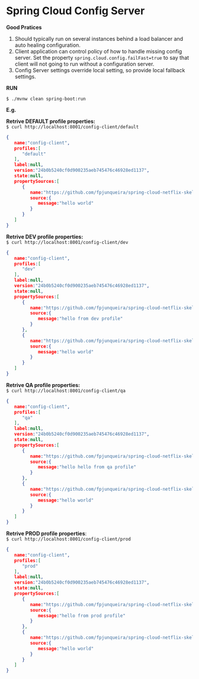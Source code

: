 # Spring Cloud Config Server

**Good Pratices**

1. Should typically run on several instances behind a load balancer and auto healing configuration.
2. Client application can control policy of how to handle missing config server. Set the property
`spring.cloud.config.failFast=true` to say that client will not going to run without a configuration server.
3. Config Server settings override local setting, so provide local fallback settings.


**RUN**

`$ ./mvnw clean spring-boot:run`


**E.g.**

**Retrive DEFAULT profile properties:**<br>
`$ curl http://localhost:8001/config-client/default
`

```json
{  
   name:"config-client",
   profiles:[  
      "default"
   ],
   label:null,
   version:"24b0b5240cf0d900235aeb745476c46928ed1137",
   state:null,
   propertySources:[  
      {  
         name:"https://github.com/fpjunqueira/spring-cloud-netflix-skeleton/config-server/config/config-client.yml",
         source:{  
            message:"hello world"
         }
      }
   ]
}
```

**Retrive DEV profile properties:**<br>
`$ curl http://localhost:8001/config-client/dev
`

```json
{  
   name:"config-client",
   profiles:[  
      "dev"
   ],
   label:null,
   version:"24b0b5240cf0d900235aeb745476c46928ed1137",
   state:null,
   propertySources:[  
      {  
         name:"https://github.com/fpjunqueira/spring-cloud-netflix-skeleton/config-server/config/config-client-dev.yml",
         source:{  
            message:"hello from dev profile"
         }
      },
      {  
         name:"https://github.com/fpjunqueira/spring-cloud-netflix-skeleton/config-server/config/config-client.yml",
         source:{  
            message:"hello world"
         }
      }
   ]
}
```

**Retrive QA profile properties:**<br>
`$ curl http://localhost:8001/config-client/qa
`

```json
{  
   name:"config-client",
   profiles:[  
      "qa"
   ],
   label:null,
   version:"24b0b5240cf0d900235aeb745476c46928ed1137",
   state:null,
   propertySources:[  
      {  
         name:"https://github.com/fpjunqueira/spring-cloud-netflix-skeleton/config-server/config/config-client-qa.yml",
         source:{  
            message:"hello hello from qa profile"
         }
      },
      {  
         name:"https://github.com/fpjunqueira/spring-cloud-netflix-skeleton/config-server/config/config-client.yml",
         source:{  
            message:"hello world"
         }
      }
   ]
}
```

**Retrive PROD profile properties**:<br>
`$ curl http://localhost:8001/config-client/prod`

```json
{  
   name:"config-client",
   profiles:[  
      "prod"
   ],
   label:null,
   version:"24b0b5240cf0d900235aeb745476c46928ed1137",
   state:null,
   propertySources:[  
      {  
         name:"https://github.com/fpjunqueira/spring-cloud-netflix-skeleton/config-server/config/config-client-prod.yml",
         source:{  
            message:"hello from prod profile"
         }
      },
      {  
         name:"https://github.com/fpjunqueira/spring-cloud-netflix-skeleton/config-server/config/config-client.yml",
         source:{  
            message:"hello world"
         }
      }
   ]
}
```